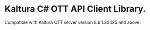 # Kaltura C# OTT API Client Library.
Compatible with Kaltura OTT server version 8.9.1.30425 and above.
